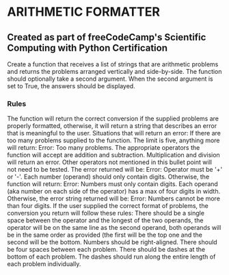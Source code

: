 # ARITHMETIC FORMATTER
## Created as part of freeCodeCamp's Scientific Computing with Python Certification
Create a function that receives a list of strings that are arithmetic problems and returns the problems arranged vertically and side-by-side. The function should optionally take a second argument. When the second argument is set to True, the answers should be displayed.

### Rules
The function will return the correct conversion if the supplied problems are properly formatted, otherwise, it will return a string that describes an error that is meaningful to the user.
Situations that will return an error:
If there are too many problems supplied to the function. The limit is five, anything more will return: Error: Too many problems.
The appropriate operators the function will accept are addition and subtraction. Multiplication and division will return an error. Other operators not mentioned in this bullet point will not need to be tested. The error returned will be: Error: Operator must be '+' or '-'.
Each number (operand) should only contain digits. Otherwise, the function will return: Error: Numbers must only contain digits.
Each operand (aka number on each side of the operator) has a max of four digits in width. Otherwise, the error string returned will be: Error: Numbers cannot be more than four digits.
If the user supplied the correct format of problems, the conversion you return will follow these rules:
There should be a single space between the operator and the longest of the two operands, the operator will be on the same line as the second operand, both operands will be in the same order as provided (the first will be the top one and the second will be the bottom.
Numbers should be right-aligned.
There should be four spaces between each problem.
There should be dashes at the bottom of each problem. The dashes should run along the entire length of each problem individually. 
